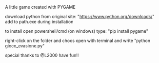 A little game created with PYGAME



download python from original site: "https://www.python.org/downloads/"
add to path.exe during installation


to install open powershell/cmd (on windows)
type: "pip install pygame"

right-click on the folder and choos open with terminal
and write "python gioco_evasione.py"

special thanks to @L2000
have fun!!
